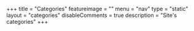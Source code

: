 +++
title = "Categories"
featureimage = ""
menu = "nav"
type = "static"
layout = "categories"
disableComments = true
description = "Site's categories"
+++
